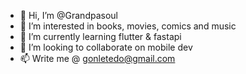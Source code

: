 - 👋 Hi, I’m @Grandpasoul
- 👀 I’m interested in books, movies, comics and music
- 🌱 I’m currently learning flutter & fastapi
- 💞️ I’m looking to collaborate on mobile dev
- 📫 Write me @ gonletedo@gmail.com

<!---
Grandpasoul/Grandpasoul is a ✨ special ✨ repository because its `README.md` (this file) appears on your GitHub profile.
You can click the Preview link to take a look at your changes.
--->
